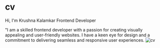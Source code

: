 # cv
Hi, I'm Krushna Kalamkar
Frontend Developer

"I am a skilled frontend developer with a passion for creating visually appealing and user-friendly websites.  I have a keen eye for design and a commitment to delivering seamless and responsive user experiences. 
![cv](https://github.com/kalamkarkrushna/cv/assets/124547330/e706f085-5951-433a-9f4c-388aa5b03149)
